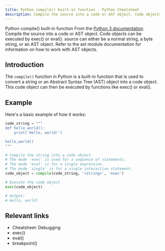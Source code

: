```yaml
---
title: Python compile() built-in function - Python Cheatsheet
description: Compile the source into a code or AST object. Code objects can be executed by exec() or eval(). source can either be a normal string, a byte string, or an AST object. Refer to the ast module documentation for information on how to work with AST objects.
---
```


<base-title :title="frontmatter.title" :description="frontmatter.description">
Python compile() built-in function
</base-title>

<base-disclaimer>
  <base-disclaimer-title>
    From the <a target="_blank" href="https://docs.python.org/3/library/functions.html#compile">Python 3 documentation</a>
  </base-disclaimer-title>
  <base-disclaimer-content>
   Compile the source into a code or AST object. Code objects can be executed by <router-link to="/builtin/exec">exec()</router-link> or <router-link to="/builtin/eval">eval()</router-link>. source can either be a normal string, a byte string, or an AST object. Refer to the ast module documentation for information on how to work with AST objects.
  </base-disclaimer-content>
</base-disclaimer>

## Introduction

The `compile()` function in Python is a built-in function that is used to convert a string or an Abstract Syntax Tree (AST) object into a code object. This code object can then be executed by functions like <router-link to="/builtin/exec">exec()</router-link> or <router-link to="/builtin/eval">eval()</router-link>.

## Example

Here's a basic example of how it works:

```python
code_string = """
def hello_world():
    print('Hello, world!')

hello_world()
"""

# Compile the string into a code object
# The mode 'exec' is used for a sequence of statements.
# The mode 'eval' is for a single expression.
# The mode 'single' is for a single interactive statement.
code_object = compile(code_string, '<string>', 'exec')

# Execute the code object
exec(code_object)

# Output:
# Hello, world!
```

## Relevant links

- <router-link to="/cheatsheet/debugging">Cheatsheet: Debugging</router-link>
- <router-link to="/builtin/exec">exec()</router-link>
- <router-link to="/builtin/eval">eval()</router-link>
- <router-link to="/builtin/breakpoint">breakpoint()</router-link>